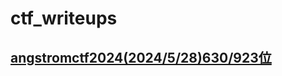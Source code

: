 # ctf_writeups

## [angstromctf2024(2024/5/28)630/923位](https://github.com/mikoto2726/ctf_writeups/tree/main/angstromctf2024)

